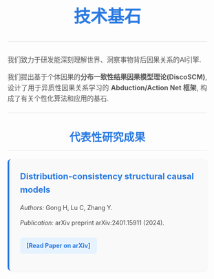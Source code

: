 <style>
  .advantages-container {
    font-family: -apple-system, BlinkMacSystemFont, "Segoe UI", Roboto, Oxygen, Ubuntu, Cantarell, "Fira Sans", "Droid Sans", "Helvetica Neue", sans-serif;
    line-height: 1.6;
    color: #333;
    padding: 20px;
    max-width: 900px;
    margin: auto;
  }
  .advantages-header {
    text-align: center;
    margin-bottom: 30px; /* Reduced bottom margin slightly */
    padding-bottom: 15px;
    border-bottom: 2px solid #eaeaea;
  }
  .advantages-header h1 {
    font-size: 2.8em; /* Consistent with intro.md */
    color: #2a7ae2; 
    margin-bottom: 0.3em;
  }
  .advantages-intro p {
    font-size: 1.1em;
    color: #555;
    margin-bottom: 1em;
    text-align: justify; /* Justify intro text */
  }
  .research-highlight {
    margin-top: 30px;
  }
  .research-highlight h3 {
    font-size: 1.8em; /* Prominent section title */
    color: #2a7ae2;
    margin-bottom: 20px;
    text-align: center; /* Center section title */
    border-bottom: 1px solid #eee;
    padding-bottom: 10px;
  }
  .paper-details {
    background-color: #f9f9f9;
    padding: 25px;
    border-radius: 8px;
    margin-bottom: 20px; /* Space below paper card */
    box-shadow: 0 2px 5px rgba(0,0,0,0.05);
    border-left: 4px solid #2a7ae2; /* Accent border */
  }
  .paper-details .paper-title {
    font-size: 1.4em;
    font-weight: bold;
    color: #2a7ae2; /* Consistent blue */
    margin-bottom: 10px;
    display: block;
  }
  .paper-details .authors,
  .paper-details .publication {
    font-size: 1em;
    color: #444; /* Slightly darker than intro p for emphasis */
    margin-bottom: 8px;
    line-height: 1.5;
  }
  .paper-details .paper-link a {
    display: inline-block;
    margin-top: 10px;
    font-weight: bold;
    color: #2a7ae2;
    text-decoration: none;
    padding: 8px 15px;
    background-color: #e6f3ff; /* Light blue background for link */
    border-radius: 5px;
    transition: background-color 0.3s ease;
  }
  .paper-details .paper-link a:hover {
    background-color: #d1e7ff; /* Darker on hover */
    text-decoration: none;
  }
  hr {
    border: 0;
    height: 1px;
    background-color: #eaeaea;
    margin-top: 20px;
    margin-bottom: 30px;
  }
</style>

<div class="advantages-container">
  <header class="advantages-header">
    <h1>技术基石</h1>
  </header>

  <section class="advantages-intro">
    <p>我们致力于研发能深刻理解世界、洞察事物背后因果关系的AI引擎.</p>
    <p>我们提出基于个体因果的<strong>分布一致性结果因果模型理论(DiscoSCM)</strong>, 设计了用于异质性因果关系学习的 <strong>Abduction/Action Net 框架</strong>, 构成了有关个性化算法和应用的基石.</p>
  </section>

  <hr>

  <section class="research-highlight">
    <h3>代表性研究成果</h3>
    <div class="paper-details">
      <span class="paper-title">Distribution-consistency structural causal models</span>
      <p class="authors"><em>Authors:</em> Gong H, Lu C, Zhang Y.</p>
      <p class="publication"><em>Publication:</em> arXiv preprint arXiv:2401.15911 (2024).</p>
      <p class="paper-link"><a href="https://arxiv.org/abs/2401.15911" target="_blank" rel="noopener noreferrer">[Read Paper on arXiv]</a></p>
    </div>
    <!-- Future papers can be added here as additional .paper-details divs -->
  </section>
</div>